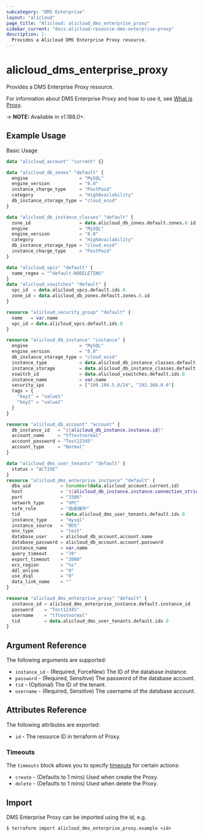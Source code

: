 ```yaml
---
subcategory: "DMS Enterprise"
layout: "alicloud"
page_title: "Alicloud: alicloud_dms_enterprise_proxy"
sidebar_current: "docs-alicloud-resource-dms-enterprise-proxy"
description: |-
  Provides a Alicloud DMS Enterprise Proxy resource.
---
```


# alicloud\_dms\_enterprise\_proxy

Provides a DMS Enterprise Proxy resource.

For information about DMS Enterprise Proxy and how to use it, see [What is Proxy](https://www.alibabacloud.com/help/en/data-management-service/latest/createproxy).

-> **NOTE:** Available in v1.188.0+.

## Example Usage

Basic Usage

```terraform
data "alicloud_account" "current" {}

data "alicloud_db_zones" "default" {
  engine                   = "MySQL"
  engine_version           = "8.0"
  instance_charge_type     = "PostPaid"
  category                 = "HighAvailability"
  db_instance_storage_type = "cloud_essd"
}

data "alicloud_db_instance_classes" "default" {
  zone_id                  = data.alicloud_db_zones.default.zones.0.id
  engine                   = "MySQL"
  engine_version           = "8.0"
  category                 = "HighAvailability"
  db_instance_storage_type = "cloud_essd"
  instance_charge_type     = "PostPaid"
}

data "alicloud_vpcs" "default" {
  name_regex = "^default-NODELETING"
}
data "alicloud_vswitches" "default" {
  vpc_id  = data.alicloud_vpcs.default.ids.0
  zone_id = data.alicloud_db_zones.default.zones.0.id
}

resource "alicloud_security_group" "default" {
  name   = var.name
  vpc_id = data.alicloud_vpcs.default.ids.0
}

resource "alicloud_db_instance" "instance" {
  engine                   = "MySQL"
  engine_version           = "8.0"
  db_instance_storage_type = "cloud_essd"
  instance_type            = data.alicloud_db_instance_classes.default.instance_classes.0.instance_class
  instance_storage         = data.alicloud_db_instance_classes.default.instance_classes.0.storage_range.min
  vswitch_id               = data.alicloud_vswitches.default.ids.0
  instance_name            = var.name
  security_ips             = ["100.104.5.0/24", "192.168.0.6"]
  tags = {
    "key1" = "value1"
    "key2" = "value2"
  }
}

resource "alicloud_db_account" "account" {
  db_instance_id   = "${alicloud_db_instance.instance.id}"
  account_name     = "tftestnormal"
  account_password = "Test12345"
  account_type     = "Normal"
}

data "alicloud_dms_user_tenants" "default" {
  status = "ACTIVE"
}
resource "alicloud_dms_enterprise_instance" "default" {
  dba_uid           = tonumber(data.alicloud_account.current.id)
  host              = "${alicloud_db_instance.instance.connection_string}"
  port              = "3306"
  network_type      = "VPC"
  safe_rule         = "自由操作"
  tid               = data.alicloud_dms_user_tenants.default.ids.0
  instance_type     = "mysql"
  instance_source   = "RDS"
  env_type          = "test"
  database_user     = alicloud_db_account.account.name
  database_password = alicloud_db_account.account.password
  instance_name     = var.name
  query_timeout     = "70"
  export_timeout    = "2000"
  ecs_region        = "%s"
  ddl_online        = "0"
  use_dsql          = "0"
  data_link_name    = ""
}

resource "alicloud_dms_enterprise_proxy" "default" {
  instance_id = alicloud_dms_enterprise_instance.default.instance_id
  password    = "Test12345"
  username    = "tftestnormal"
  tid         = data.alicloud_dms_user_tenants.default.ids.0
}
```

## Argument Reference

The following arguments are supported:

* `instance_id` - (Required, ForceNew) The ID of the database instance.
* `password` - (Required, Sensitive) The password of the database account.
* `tid` - (Optional) The ID of the tenant.
* `username` - (Required, Sensitive) The username of the database account.

## Attributes Reference

The following attributes are exported:

* `id` - The resource ID in terraform of Proxy.

### Timeouts

The `timeouts` block allows you to specify [timeouts](https://www.terraform.io/docs/configuration-0-11/resources.html#timeouts) for certain actions:

* `create` - (Defaults to 1 mins) Used when create the Proxy.
* `delete` - (Defaults to 1 mins) Used when delete the Proxy.


## Import

DMS Enterprise Proxy can be imported using the id, e.g.

```shell
$ terraform import alicloud_dms_enterprise_proxy.example <id>
```